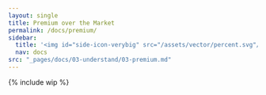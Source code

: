 ```yaml
---
layout: single
title: Premium over the Market
permalink: /docs/premium/
sidebar:
  title: '<img id="side-icon-verybig" src="/assets/vector/percent.svg"/>Premium'
  nav: docs
src: "_pages/docs/03-understand/03-premium.md"
---
```


{% include wip %}